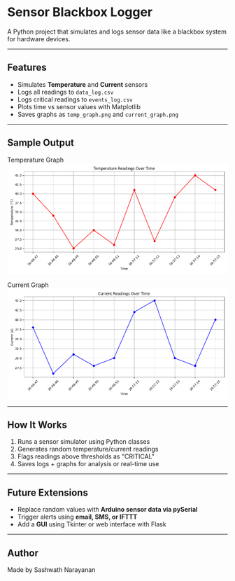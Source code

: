 # Sensor Blackbox Logger

A Python project that simulates and logs sensor data like a blackbox system for hardware devices.

---

## Features

- Simulates **Temperature** and **Current** sensors
- Logs all readings to `data_log.csv`
- Logs critical readings to `events_log.csv`
- Plots time vs sensor values with Matplotlib
- Saves graphs as `temp_graph.png` and `current_graph.png`

---

## Sample Output

Temperature Graph  
![Temperature Graph](temp_graph.png)

Current Graph  
![Current Graph](current_graph.png)

---

## How It Works

1. Runs a sensor simulator using Python classes
2. Generates random temperature/current readings
3. Flags readings above thresholds as "CRITICAL"
4. Saves logs + graphs for analysis or real-time use

---

## Future Extensions

- Replace random values with **Arduino sensor data via pySerial**
- Trigger alerts using **email, SMS, or IFTTT**
- Add a **GUI** using Tkinter or web interface with Flask

---

## Author

Made by Sashwath Narayanan
